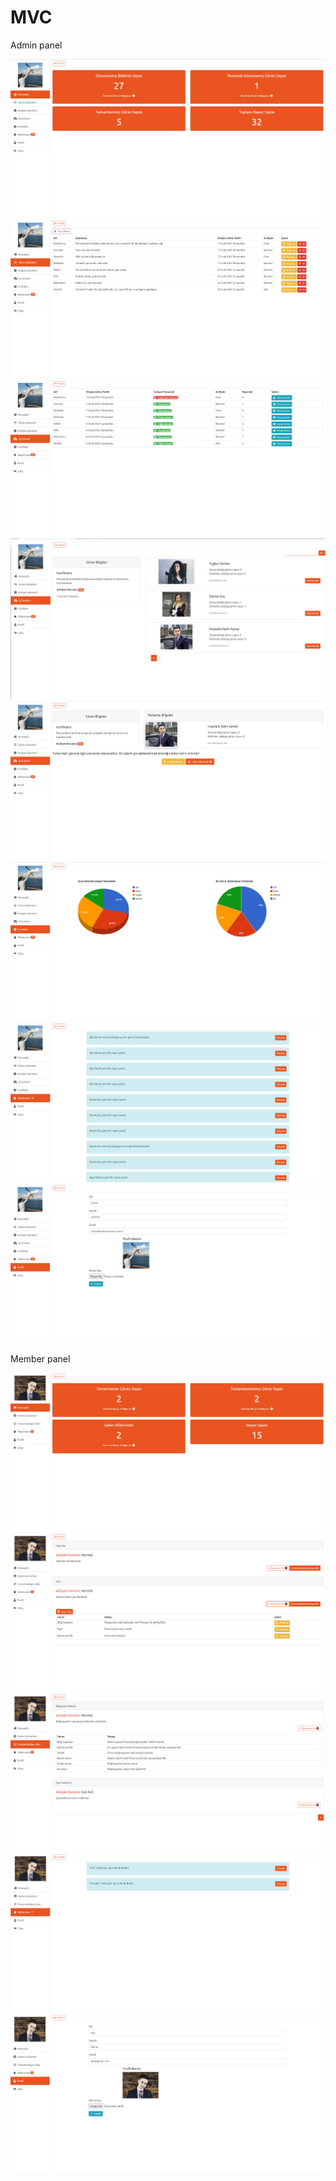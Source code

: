 # MVC

Admin panel

![alt text](https://github.com/erkancomez/MVC/blob/master/Erkan.ToDo.Web/wwwroot/img/admin/anasayfa.png?raw=true)
![alt text](https://github.com/erkancomez/MVC/blob/master/Erkan.ToDo.Web/wwwroot/img/admin/Screenshot_2.png?raw=true)
![alt text](https://github.com/erkancomez/MVC/blob/master/Erkan.ToDo.Web/wwwroot/img/admin/Screenshot_3.png?raw=true)
![alt text](https://github.com/erkancomez/MVC/blob/master/Erkan.ToDo.Web/wwwroot/img/admin/Screenshot_8.png?raw=true)
![alt text](https://github.com/erkancomez/MVC/blob/master/Erkan.ToDo.Web/wwwroot/img/admin/Screenshot_9.png?raw=true)
![alt text](https://github.com/erkancomez/MVC/blob/master/Erkan.ToDo.Web/wwwroot/img/admin/Screenshot_4.png?raw=true)
![alt text](https://github.com/erkancomez/MVC/blob/master/Erkan.ToDo.Web/wwwroot/img/admin/Screenshot_5.png?raw=true)
![alt text](https://github.com/erkancomez/MVC/blob/master/Erkan.ToDo.Web/wwwroot/img/admin/Screenshot_6.png?raw=true)


Member panel

![alt text](https://github.com/erkancomez/MVC/blob/master/Erkan.ToDo.Web/wwwroot/img/member/Screenshot_2.png?raw=true)
![alt text](https://github.com/erkancomez/MVC/blob/master/Erkan.ToDo.Web/wwwroot/img/member/Screenshot_3.png?raw=true)
![alt text](https://github.com/erkancomez/MVC/blob/master/Erkan.ToDo.Web/wwwroot/img/member/Screenshot_4.png?raw=true)
![alt text](https://github.com/erkancomez/MVC/blob/master/Erkan.ToDo.Web/wwwroot/img/member/Screenshot_5.png?raw=true)
![alt text](https://github.com/erkancomez/MVC/blob/master/Erkan.ToDo.Web/wwwroot/img/member/Screenshot_6.png?raw=true)
